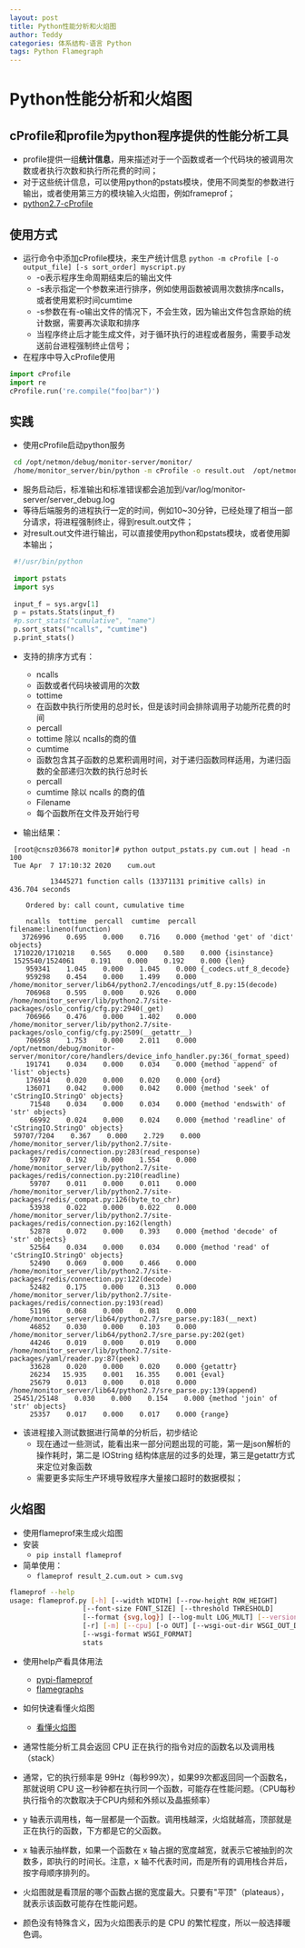 ```yaml
---
layout: post
title: Python性能分析和火焰图
author: Teddy
categories: 体系结构-语言 Python
tags: Python Flamegraph
---
```


# Python性能分析和火焰图

## cProfile和profile为python程序提供的性能分析工具
* profile提供一组**统计信息**，用来描述对于一个函数或者一个代码块的被调用次数或者执行次数和执行所花费的时间；
* 对于这些统计信息，可以使用python的pstats模块，使用不同类型的参数进行输出，或者使用第三方的模块输入火焰图，例如frameprof；
* [python2.7-cProfile](https://docs.python.org/2/library/profile.html#module-cProfile)

## 使用方式
* 运行命令中添加cProfile模块，来生产统计信息
  `python -m cProfile [-o output_file] [-s sort_order] myscript.py`
    * -o表示程序生命周期结束后的输出文件
    * -s表示指定一个参数来进行排序，例如使用函数被调用次数排序ncalls，或者使用累积时间cumtime
    * -s参数在有-o输出文件的情况下，不会生效，因为输出文件包含原始的统计数据，需要再次读取和排序
    * 当程序终止后才能生成文件，对于循环执行的进程或者服务，需要手动发送前台进程强制终止信号；
* 在程序中导入cProfile使用
```python
import cProfile
import re
cProfile.run('re.compile("foo|bar")')
```
  

## 实践
* 使用cProfile启动python服务
```Bash
 cd /opt/netmon/debug/monitor-server/monitor/
 /home/monitor_server/bin/python -m cProfile -o result.out  /opt/netmon/debug/monitor-server/monitor/run_server.py --config-file /opt/netmon/debug/monitor-server/monitor/conf/conf.ini --port 51035 >> /var/log/monitor-server/server_debug.log 2>&1
```
 
* 服务启动后，标准输出和标准错误都会追加到/var/log/monitor-server/server_debug.log
* 等待后端服务的进程执行一定的时间，例如10\~30分钟，已经处理了相当一部分请求，将进程强制终止，得到result.out文件；
* 对result.out文件进行输出，可以直接使用python和pstats模块，或者使用脚本输出；

```python
 #!/usr/bin/python
 
 import pstats
 import sys
 
 input_f = sys.argv[1]
 p = pstats.Stats(input_f)
 #p.sort_stats("cumulative", "name")
 p.sort_stats("ncalls", "cumtime")
 p.print_stats()
```

* 支持的排序方式有：
    * ncalls 
    * 函数或者代码块被调用的次数
    * tottime 
    * 在函数中执行所使用的总时长，但是该时间会排除调用子功能所花费的时间
    * percall 
    * tottime 除以 ncalls的商的值
    * cumtime 
    * 函数包含其子函数的总累积调用时间，对于递归函数同样适用，为递归函数的全部递归次数的执行总时长
    * percall 
    * cumtime 除以 ncalls 的商的值
    * Filename
    * 每个函数所在文件及开始行号

* 输出结果：
```
 [root@cnsz036678 monitor]# python output_pstats.py cum.out | head -n 100
 Tue Apr  7 17:10:32 2020    cum.out
 
          13445271 function calls (13371131 primitive calls) in 436.704 seconds
 
    Ordered by: call count, cumulative time
 
    ncalls  tottime  percall  cumtime  percall filename:lineno(function)
   3726996    0.695    0.000    0.716    0.000 {method 'get' of 'dict' objects}
 1710220/1710218    0.565    0.000    0.580    0.000 {isinstance}
 1525540/1524061    0.191    0.000    0.192    0.000 {len}
    959341    1.045    0.000    1.045    0.000 {_codecs.utf_8_decode}
    959298    0.454    0.000    1.499    0.000 /home/monitor_server/lib64/python2.7/encodings/utf_8.py:15(decode)
    706968    0.595    0.000    0.926    0.000 /home/monitor_server/lib/python2.7/site-packages/oslo_config/cfg.py:2940(_get)
    706966    0.476    0.000    1.402    0.000 /home/monitor_server/lib/python2.7/site-packages/oslo_config/cfg.py:2509(__getattr__)
    706958    1.753    0.000    2.011    0.000 /opt/netmon/debug/monitor-server/monitor/core/handlers/device_info_handler.py:36(_format_speed)
    191741    0.034    0.000    0.034    0.000 {method 'append' of 'list' objects}
    176914    0.020    0.000    0.020    0.000 {ord}
    136071    0.042    0.000    0.042    0.000 {method 'seek' of 'cStringIO.StringO' objects}
     71548    0.034    0.000    0.034    0.000 {method 'endswith' of 'str' objects}
     66992    0.024    0.000    0.024    0.000 {method 'readline' of 'cStringIO.StringO' objects}
 59707/7204    0.367    0.000    2.729    0.000 /home/monitor_server/lib/python2.7/site-packages/redis/connection.py:283(read_response)
     59707    0.192    0.000    1.554    0.000 /home/monitor_server/lib/python2.7/site-packages/redis/connection.py:210(readline)
     59707    0.011    0.000    0.011    0.000 /home/monitor_server/lib/python2.7/site-packages/redis/_compat.py:126(byte_to_chr)
     53938    0.022    0.000    0.022    0.000 /home/monitor_server/lib/python2.7/site-packages/redis/connection.py:162(length)
     52878    0.072    0.000    0.393    0.000 {method 'decode' of 'str' objects}
     52564    0.034    0.000    0.034    0.000 {method 'read' of 'cStringIO.StringO' objects}
     52490    0.069    0.000    0.466    0.000 /home/monitor_server/lib/python2.7/site-packages/redis/connection.py:122(decode)
     52482    0.175    0.000    0.313    0.000 /home/monitor_server/lib/python2.7/site-packages/redis/connection.py:193(read)
     51196    0.068    0.000    0.081    0.000 /home/monitor_server/lib64/python2.7/sre_parse.py:183(__next)
     46852    0.030    0.000    0.103    0.000 /home/monitor_server/lib64/python2.7/sre_parse.py:202(get)
     44246    0.019    0.000    0.019    0.000 /home/monitor_server/lib/python2.7/site-packages/yaml/reader.py:87(peek)
     33628    0.020    0.000    0.020    0.000 {getattr}
     26234   15.935    0.001   16.355    0.001 {eval}
     25679    0.013    0.000    0.018    0.000 /home/monitor_server/lib64/python2.7/sre_parse.py:139(append)
 25451/25148    0.030    0.000    0.154    0.000 {method 'join' of 'str' objects}
     25357    0.017    0.000    0.017    0.000 {range}
```
* 该进程接入测试数据进行简单的分析后，初步结论
    * 现在通过一些测试，能看出来一部分问题出现的可能，第一是json解析的操作耗时，第二是 IOString 结构体底层的过多的处理，第三是getattr方式来定位对象函数
    * 需要更多实际生产环境导致程序大量接口超时的数据模拟；

## 火焰图
* 使用flameprof来生成火焰图
* 安装
  * `pip install flameprof`
* 简单使用：
  * `flameprof result_2.cum.out > cum.svg`
```bash
flameprof --help
usage: flameprof.py [-h] [--width WIDTH] [--row-height ROW_HEIGHT]
                  [--font-size FONT_SIZE] [--threshold THRESHOLD]
                  [--format {svg,log}] [--log-mult LOG_MULT] [--version]
                  [-r] [-m] [--cpu] [-o OUT] [--wsgi-out-dir WSGI_OUT_DIR]
                  [--wsgi-format WSGI_FORMAT]
                  stats
```
  * 使用help产看具体用法
    * [pypi-flameprof](https://pypi.org/project/flameprof/)
    * [flamegraphs](http://www.brendangregg.com/flamegraphs.html)
  
* 如何快速看懂火焰图
    * [看懂火焰图](http://www.ruanyifeng.com/blog/2017/09/flame-graph.html)
* 通常性能分析工具会返回 CPU 正在执行的指令对应的函数名以及调用栈（stack）
* 通常，它的执行频率是 99Hz（每秒99次），如果99次都返回同一个函数名，那就说明 CPU 这一秒钟都在执行同一个函数，可能存在性能问题。（CPU每秒执行指令的次数取决于CPU内频和外频以及晶振频率）
* y 轴表示调用栈，每一层都是一个函数。调用栈越深，火焰就越高，顶部就是正在执行的函数，下方都是它的父函数。
* x 轴表示抽样数，如果一个函数在 x 轴占据的宽度越宽，就表示它被抽到的次数多，即执行的时间长。注意，x 轴不代表时间，而是所有的调用栈合并后，按字母顺序排列的。
* 火焰图就是看顶层的哪个函数占据的宽度最大。只要有"平顶"（plateaus），就表示该函数可能存在性能问题。
* 颜色没有特殊含义，因为火焰图表示的是 CPU 的繁忙程度，所以一般选择暖色调。



